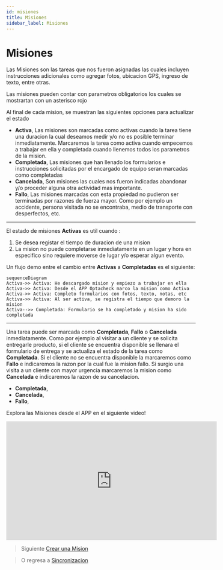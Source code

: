 ```yaml
---
id: misiones
title: Misiones
sidebar_label: Misiones
---
```


# Misiones

Las Misiones son las tareas que nos fueron asignadas las cuales incluyen instrucciones adicionales como agregar fotos, ubicacion GPS, ingreso de texto, entre otras. 

Las misiones pueden contar con parametros obligatorios los cuales se mostrartan con un asterisco rojo

Al final de cada mision, se muestran las siguientes opciones para actualizar el estado

 - **Activa**, Las misiones son marcadas como activas cuando la tarea tiene una duracion la cual deseamos medir y/o no es posible terminar inmediatamente. Marcaremos la tarea como activa cuando empecemos a trabajar en ella y completada cuando llenemos todos los parametros de la mision. 
 - **Completada**, Las misiones que han llenado los formularios e instrucciones solicitadas por el encargado de equipo seran marcadas como completadas
 - **Cancelada**, Son misiones las cuales nos fueron indicadas abandonar y/o proceder alguna otra actividad mas importante.
 - **Fallo**, Las misiones marcadas con esta propiedad no pudieron ser terminadas por razones de fuerza mayor. Como por ejemplo un accidente, persona visitada no se encontraba, medio de transporte con desperfectos, etc. 
---
El estado de misiones **Activas** es util cuando :

 1. Se desea registar el tiempo de duracion de una mision
 2. La mision no puede completarse inmediatamente en un lugar y hora en especifico sino requiere moverse de lugar y/o esperar algun evento. 

Un flujo demo entre el cambio entre **Activas** a **Completadas**  es el siguiente: 

```mermaid
sequenceDiagram
Activa->> Activa: He descargado mision y empiezo a trabajar en ella
Activa->> Activa: Desde el APP Optacheck marco la mision como Activa
Activa->> Activa: Completo formularios con fotos, texto, notas, etc
Activa->> Activa: Al ser activa, se registra el tiempo que demoro la mision
Activa-->> Completada: Formulario se ha completado y mision ha sido completada
```
---
Una tarea puede ser marcada como **Completada**, **Fallo** o **Cancelada** inmediatamente. Como por ejemplo al visitar a un cliente y se solicita entregarle producto, si el cliente se encuentra disponible se llenara el formulario de entrega y se actualiza el estado de la tarea como **Completada**. Si el cliente no se encuentra disponible la marcaremos como **Fallo** e indicaremos la razon por la cual fue la mision fallo. Si surgio una visita a un cliente con mayor urgencia marcaremos la mision como **Cancelada** e indicaremos la razon de su cancelacion. 


 - **Completada**,
 - **Cancelada**,
 - **Fallo**,

Explora las Misiones desde el APP en el siguiente video! 
<iframe width="560" height="315" src="https://www.youtube.com/embed/lLTF__ua5go" frameborder="0" allow="accelerometer; autoplay; encrypted-media; gyroscope; picture-in-picture" allowfullscreen></iframe>


> Siguiente [Crear una Mision](/v1/app-movil/crear_mision.html)

> O regresa a [Sincronizacion](/v1/app-movil/sync.html)
<!--stackedit_data:
eyJoaXN0b3J5IjpbMTk2OTA4NjkxMiw1NjMxODc3OTksNjY2Mz
A0MDk1LC01MzQzODQzMjQsMTcwMjMzMTk2LC00OTM1MTYyMTcs
LTExNzA1NTEwNjhdfQ==
-->